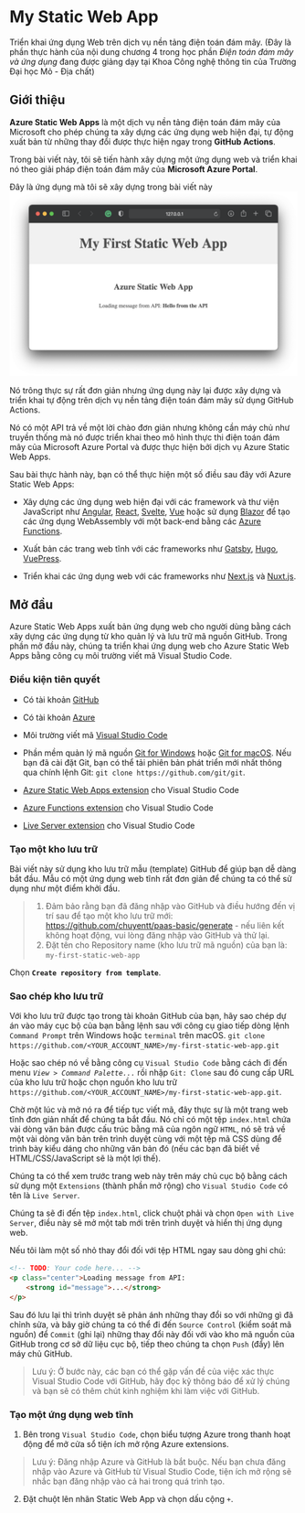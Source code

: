# My Static Web App
Triển khai ứng dụng Web trên dịch vụ nền tảng điện toán đám mây.
(Đây là phần thực hành của nội dung chương 4 trong học phần *Điện toán đám mây và ứng dụng* đang được giảng dạy tại Khoa Công nghệ thông tin của Trường Đại học Mỏ - Địa chất)

## Giới thiệu
**Azure Static Web Apps** là một dịch vụ nền tảng điện toán đám mây của Microsoft cho phép chúng ta xây dựng các ứng dụng web hiện đại, tự động xuất bản từ những thay đổi được thực hiện ngay trong **GitHub Actions**.

Trong bài viết này, tôi sẽ tiến hành xây dựng một ứng dụng web và triển khai nó theo giải pháp điện toán đám mây của **Microsoft Azure Portal**.

Đây là ứng dụng mà tôi sẽ xây dựng trong bài viết này
![Ứng dụng Web](screenshots/s1.png)

Nó trông thực sự rất đơn giản nhưng ứng dụng này lại được xây dựng và triển khai tự động trên dịch vụ nền tảng điện toán đám mây sử dụng GitHub Actions.

Nó có một API trả về một lời chào đơn giản nhưng không cần máy chủ như truyền thống mà nó được triển khai theo mô hình thực thi điện toán đám mây của Microsoft Azure Portal và được thực hiện bởi dịch vụ Azure Static Web Apps.

Sau bài thực hành này, bạn có thể thực hiện một số điều sau đây với Azure Static Web Apps:

- Xây dựng các ứng dụng web hiện đại với các framework và thư viện JavaScript như [Angular](https://docs.microsoft.com/en-us/azure/static-web-apps/getting-started?tabs=angular), [React](https://docs.microsoft.com/en-us/azure/static-web-apps/getting-started?tabs=react), [Svelte](https://docs.microsoft.com/en-us/learn/modules/publish-app-service-static-web-app-api/), [Vue](https://docs.microsoft.com/en-us/azure/static-web-apps/getting-started?tabs=react) hoặc sử dụng [Blazor](https://dotnet.microsoft.com/apps/aspnet/web-apps/blazor) để tạo các ứng dụng WebAssembly với một back-end bằng các [Azure Functions](https://docs.microsoft.com/en-us/azure/static-web-apps/apis).

- Xuất bản các trang web tĩnh với các frameworks như [Gatsby](https://docs.microsoft.com/en-us/azure/static-web-apps/publish-gatsby), [Hugo](https://docs.microsoft.com/en-us/azure/static-web-apps/publish-hugo), [VuePress](https://docs.microsoft.com/en-us/azure/static-web-apps/publish-vuepress).

- Triển khai các ứng dụng web với các frameworks như [Next.js](https://docs.microsoft.com/en-us/azure/static-web-apps/deploy-nextjs) và [Nuxt.js](https://docs.microsoft.com/en-us/azure/static-web-apps/deploy-nuxtjs).

## Mở đầu
Azure Static Web Apps xuất bản ứng dụng web cho người dùng bằng cách xây dựng các ứng dụng từ kho quản lý và lưu trữ mã nguồn GitHub. Trong phần mở đầu này, chúng ta triển khai ứng dụng web cho Azure Static Web Apps bằng công cụ môi trường viết mã Visual Studio Code.

### Điều kiện tiên quyết
- Có tài khoản [GitHub](https://github.com/)
- Có tài khoản [Azure](https://portal.azure.com/)
- Môi trường viết mã [Visual Studio Code](https://code.visualstudio.com/)
- Phần mềm quản lý mã nguồn [Git for Windows](https://git-scm.com/downloads) hoặc [Git for macOS](https://git-scm.com/download/mac). Nếu bạn đã cài đặt Git, bạn có thể tải phiên bản phát triển mới nhất thông qua chính lệnh Git: ```git clone https://github.com/git/git```.
- [Azure Static Web Apps extension](https://marketplace.visualstudio.com/items?itemName=ms-azuretools.vscode-azurestaticwebapps) cho Visual Studio Code
- [Azure Functions extension](https://marketplace.visualstudio.com/items?itemName=ms-azuretools.vscode-azurefunctions) cho Visual Studio Code

- [Live Server extension](https://marketplace.visualstudio.com/items?itemName=ritwickdey.LiveServer) cho Visual Studio Code

### Tạo một kho lưu trữ
Bài viết này sử dụng kho lưu trữ mẫu (template) GitHub để giúp bạn dễ dàng bắt đầu. Mẫu có một ứng dụng web tĩnh rất đơn giản để chúng ta có thể sử dụng như một điểm khởi đầu.

> 1. Đảm bảo rằng bạn đã đăng nhập vào GitHub và điều hướng đến vị trí sau để tạo một kho lưu trữ mới:
https://github.com/chuyentt/paas-basic/generate - nếu liên kết không hoạt động, vui lòng đăng nhập vào GitHub và thử lại.
> 2. Đặt tên cho Repository name (kho lưu trữ mã nguồn) của bạn là:
`my-first-static-web-app`

Chọn **`Create repository from template`**.

### Sao chép kho lưu trữ
Với kho lưu trữ được tạo trong tài khoản GitHub của bạn, hãy sao chép dự án vào máy cục bộ của bạn bằng lệnh sau với công cụ giao tiếp dòng lệnh `Command Prompt` trên Windows hoặc `terminal` trên macOS.
`git clone https://github.com/<YOUR_ACCOUNT_NAME>/my-first-static-web-app.git`

Hoặc sao chép nó về bằng công cụ `Visual Studio Code` bằng cách đi đến menu *`View > Command Palette...`* rồi nhập `Git: Clone` sau đó cung cấp URL của kho lưu trữ hoặc chọn nguồn kho lưu trữ `https://github.com/<YOUR_ACCOUNT_NAME>/my-first-static-web-app.git`.

Chờ một lúc và mở nó ra để tiếp tục viết mã, đây thực sự là một trang web tĩnh đơn giản nhất để chúng ta bắt đầu. Nó chỉ có một tệp `index.html` chứa vài dòng văn bản được cấu trúc bằng mã của ngôn ngữ `HTML`, nó sẽ trả về một vài dòng văn bản trên trình duyệt cùng với một tệp mã CSS dùng để trình bày kiểu dáng cho những văn bản đó (nếu các bạn đã biết về HTML/CSS/JavaScript sẽ là một lợi thế).

Chúng ta có thể xem trước trang web này trên máy chủ cục bộ bằng cách sử dụng một `Extensions` (thành phần mở rộng) cho `Visual Studio Code` có tên là `Live Server`.

Chúng ta sẽ đi đến tệp `index.html`, click chuột phải và chọn `Open with Live Server`,  điều này sẽ mở một tab mới trên trình duyệt và hiển thị ứng dụng web.

Nếu tôi làm một số nhỏ thay đổi đối với tệp HTML ngay sau dòng ghi chú:
```html
<!-- TODO: Your code here... -->
<p class="center">Loading message from API:
    <strong id="message">...</strong>
</p>
```
Sau đó lưu lại thì trình duyệt sẽ phản ánh những thay đổi so với những gì đã chỉnh sửa, và bây giờ chúng ta có thể đi đến `Source Control` (kiểm soát mã nguồn) để `Commit` (ghi lại) những thay đổi này đối với vào kho mã nguồn của GitHub trong cơ sở dữ liệu cục bộ, tiếp theo chúng ta chọn `Push` (đẩy) lên máy chủ GitHub.
> Lưu ý: Ở bước này, các bạn có thể gặp vấn đề của việc xác thực Visual Studio Code với GitHub, hãy đọc kỹ thông báo để xử lý chúng và bạn sẽ có thêm chút kinh nghiệm khi làm việc với GitHub.

### Tạo một ứng dụng web tĩnh
1. Bên trong `Visual Studio Code`, chọn biểu tượng Azure trong thanh hoạt động để mở cửa sổ tiện ích mở rộng Azure extensions.

> Lưu ý: Đăng nhập Azure và GitHub là bắt buộc. Nếu bạn chưa đăng nhập vào Azure và GitHub từ Visual Studio Code, tiện ích mở rộng sẽ nhắc bạn đăng nhập vào cả hai trong quá trình tạo.

2. Đặt chuột lên nhãn Static Web App và chọn dấu cộng `+`.

